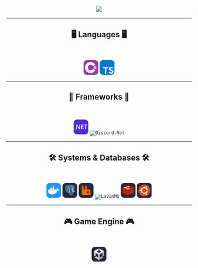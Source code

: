 <!-- Typing Effect -->

<p align="center">
    <img src="https://readme-typing-svg.demolab.com/?lines=17y+Backend+developer;Focused+on+performance;Modularity+and+scalability&font=Fira%20Code&center=true&width=440&height=45&color=9b99cb&vCenter=true&pause=200&size=22" /></a>
</p>

<hr>

<h2 align="center">🖥️ Languages 🖥️</h2>
<br>
<p align="center">
  <code><img title="C#" height="40" src="https://github.com/tandpfun/skill-icons/blob/main/icons/CS.svg"></code>
  <code><img title="Typescript" height="40" src="https://github.com/tandpfun/skill-icons/blob/main/icons/TypeScript.svg"></code>
</p>

<hr>

<h2 align="center">📖 Frameworks 📖</h2>
<br>
<p align="center">
  <code><img title="Dotnet" height="40" src="https://github.com/tandpfun/skill-icons/blob/main/icons/DotNet.svg"></code>
  <code><img title="Discord.Net" height="40" src="https://docs.discordnet.dev/favicon.png"></code>
</p>

<hr>

<h2 align="center">🛠️ Systems & Databases 🛠️</h2>
<br>
<p align="center">
  <code><img title="Docker" height="40" src="https://github.com/tandpfun/skill-icons/blob/main/icons/Docker.svg"></code>
  <code><img title="Postgres" height="40" src="https://github.com/tandpfun/skill-icons/blob/main/icons/PostgreSQL-Dark.svg"></code>
  <code><img title="RabbitMQ" height="40" src="https://github.com/tandpfun/skill-icons/blob/main/icons/RabbitMQ-Dark.svg"></code>
  <code><img title="LavinMQ" height="40" src="https://lavinmq.com/img/favicon/apple-icon-120x120-upd.png"></code>
  <code><img title="Redis" height="40" src="https://github.com/tandpfun/skill-icons/blob/main/icons/Redis-Dark.svg"></code>
  <code><img title="Ubuntu" height="40" src="https://github.com/tandpfun/skill-icons/blob/main/icons/Ubuntu-Dark.svg"></code>
</p>

<hr>

<h2 align="center">🎮 Game Engine 🎮</h2>
<br>
<p align="center">
  <code><img title="Unity" height="40" src="https://github.com/tandpfun/skill-icons/blob/main/icons/Unity-Dark.svg"></code>
</p>
